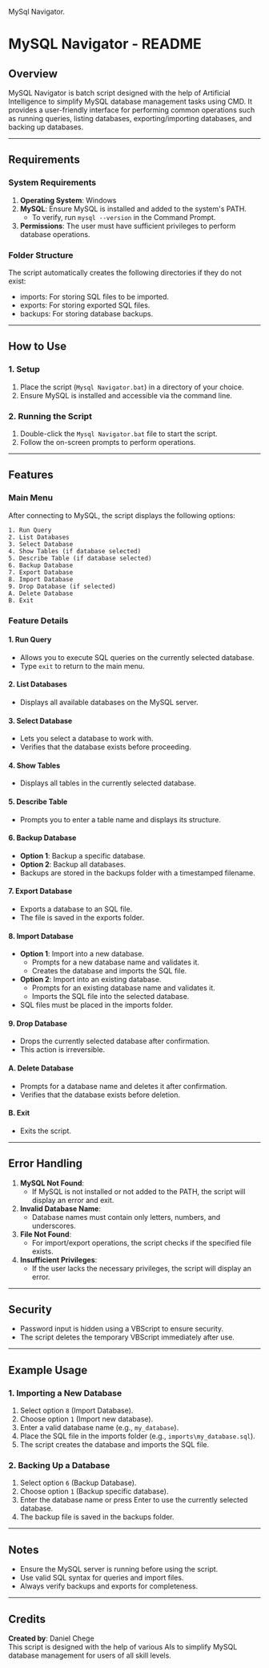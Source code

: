 MySql Navigator.

# MySQL Navigator - README

## **Overview**
MySQL Navigator is batch script designed with the help of Artificial Intelligence to simplify MySQL database management tasks using CMD. It provides a user-friendly interface for performing common operations such as running queries, listing databases, exporting/importing databases, and backing up databases.

---

## **Requirements**
### **System Requirements**
1. **Operating System**: Windows
2. **MySQL**: Ensure MySQL is installed and added to the system's PATH.
   - To verify, run `mysql --version` in the Command Prompt.
3. **Permissions**: The user must have sufficient privileges to perform database operations.

### **Folder Structure**
The script automatically creates the following directories if they do not exist:
- imports: For storing SQL files to be imported.
- exports: For storing exported SQL files.
- backups: For storing database backups.

---

## **How to Use**
### **1. Setup**
1. Place the script (`Mysql Navigator.bat`) in a directory of your choice.
2. Ensure MySQL is installed and accessible via the command line.

### **2. Running the Script**
1. Double-click the `Mysql Navigator.bat` file to start the script.
2. Follow the on-screen prompts to perform operations.

---

## **Features**
### **Main Menu**
After connecting to MySQL, the script displays the following options:
```
1. Run Query
2. List Databases
3. Select Database
4. Show Tables (if database selected)
5. Describe Table (if database selected)
6. Backup Database
7. Export Database
8. Import Database
9. Drop Database (if selected)
A. Delete Database
B. Exit
```

### **Feature Details**
#### **1. Run Query**
- Allows you to execute SQL queries on the currently selected database.
- Type `exit` to return to the main menu.

#### **2. List Databases**
- Displays all available databases on the MySQL server.

#### **3. Select Database**
- Lets you select a database to work with.
- Verifies that the database exists before proceeding.

#### **4. Show Tables**
- Displays all tables in the currently selected database.

#### **5. Describe Table**
- Prompts you to enter a table name and displays its structure.

#### **6. Backup Database**
- **Option 1**: Backup a specific database.
- **Option 2**: Backup all databases.
- Backups are stored in the backups folder with a timestamped filename.

#### **7. Export Database**
- Exports a database to an SQL file.
- The file is saved in the exports folder.

#### **8. Import Database**
- **Option 1**: Import into a new database.
  - Prompts for a new database name and validates it.
  - Creates the database and imports the SQL file.
- **Option 2**: Import into an existing database.
  - Prompts for an existing database name and validates it.
  - Imports the SQL file into the selected database.
- SQL files must be placed in the imports folder.

#### **9. Drop Database**
- Drops the currently selected database after confirmation.
- This action is irreversible.

#### **A. Delete Database**
- Prompts for a database name and deletes it after confirmation.
- Verifies that the database exists before deletion.

#### **B. Exit**
- Exits the script.

---

## **Error Handling**
1. **MySQL Not Found**:
   - If MySQL is not installed or not added to the PATH, the script will display an error and exit.
2. **Invalid Database Name**:
   - Database names must contain only letters, numbers, and underscores.
3. **File Not Found**:
   - For import/export operations, the script checks if the specified file exists.
4. **Insufficient Privileges**:
   - If the user lacks the necessary privileges, the script will display an error.

---

## **Security**
- Password input is hidden using a VBScript to ensure security.
- The script deletes the temporary VBScript immediately after use.

---

## **Example Usage**
### **1. Importing a New Database**
1. Select option `8` (Import Database).
2. Choose option `1` (Import new database).
3. Enter a valid database name (e.g., `my_database`).
4. Place the SQL file in the imports folder (e.g., `imports\my_database.sql`).
5. The script creates the database and imports the SQL file.

### **2. Backing Up a Database**
1. Select option `6` (Backup Database).
2. Choose option `1` (Backup specific database).
3. Enter the database name or press Enter to use the currently selected database.
4. The backup file is saved in the backups folder.

---

## **Notes**
- Ensure the MySQL server is running before using the script.
- Use valid SQL syntax for queries and import files.
- Always verify backups and exports for completeness.

---

## **Credits**
**Created by**: Daniel Chege  
This script is designed with the help of various AIs to simplify MySQL database management for users of all skill levels.

